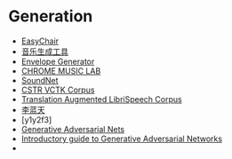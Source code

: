 # Generation
- [EasyChair](https://easychair.org/account/signin.cgi)
- [音乐生成工具](http://www.asimovinstitute.org/analyzing-deep-learning-tools-music/)
- [Envelope Generator](http://joesul.li/van/envelope-generator/)
- [CHROME MUSIC LAB](https://musiclab.chromeexperiments.com/Experiments)
- [SoundNet](http://projects.csail.mit.edu/soundnet/)
- [CSTR VCTK Corpus](https://datashare.is.ed.ac.uk/handle/10283/2651)
- [Translation Augmented LibriSpeech Corpus](https://persyval-platform.univ-grenoble-alpes.fr/DS91/detaildataset)
- [李蓝天](http://166.111.134.19:8081/lilt/#publications)
- [y1y2f3]
- [Generative Adversarial Nets](https://adeshpande3.github.io/adeshpande3.github.io/Deep-Learning-Research-Review-Week-1-Generative-Adversarial-Nets)
- [Introductory guide to Generative Adversarial Networks ](https://www.analyticsvidhya.com/blog/2017/06/introductory-generative-adversarial-networks-gans/)
- [](https://www.oreilly.com/learning/perform-sentiment-analysis-with-lstms-using-tensorflow)
